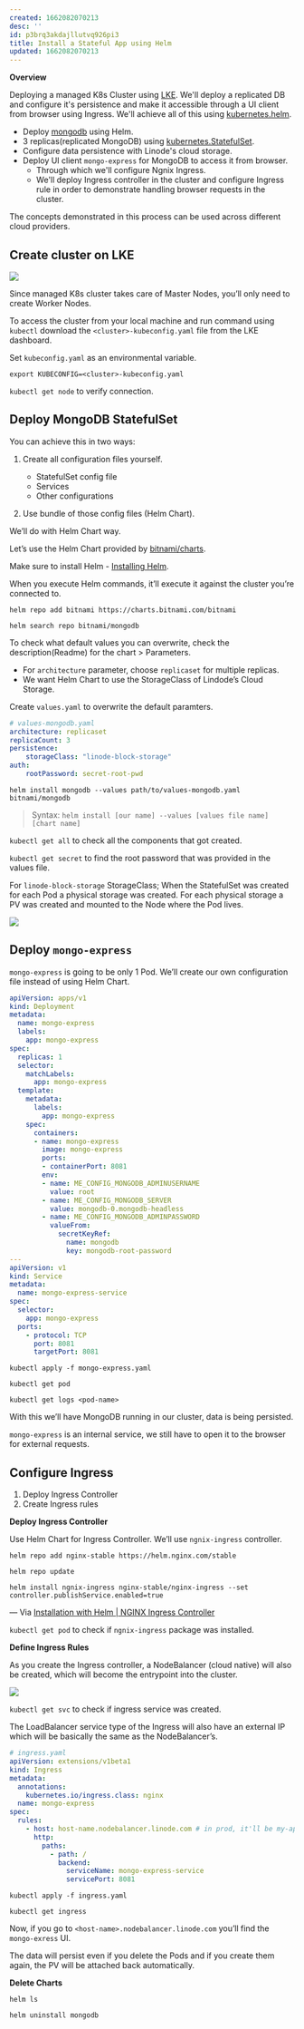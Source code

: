 ```yaml
---
created: 1662082070213
desc: ''
id: p3brq3akdajllutvq926pi3
title: Install a Stateful App using Helm
updated: 1662082070213
---
```

   
**Overview**   
   
Deploying a managed K8s Cluster using [LKE](../devlog/LKE.md). We'll deploy a replicated DB and configure it's persistence and make it accessible through a UI client from browser using Ingress. We'll achieve all of this using [kubernetes.helm](../devlog/kubernetes.helm.md).   
   
   
- Deploy [mongodb](../devlog/mongoDB.md) using Helm.   
- 3 replicas(replicated MongoDB) using [kubernetes.StatefulSet](../devlog/kubernetes.StatefulSet.md).   
- Configure data persistence with Linode's cloud storage.   
- Deploy UI client `mongo-express` for MongoDB to access it from browser.   
  - Through which we'll configure Ngnix Ingress.   
  - We'll deploy Ingress controller in the cluster and configure Ingress rule in order to demonstrate handling browser requests in the cluster.   
   
   
The concepts demonstrated in this process can be used across different cloud providers.   
   
## Create cluster on LKE   
   
   
![](https://res.cloudinary.com/zubayr/image/upload/v1662082498/wiki/pahsvlhwumz8lfqqjhwt.png)   
   
Since managed K8s cluster takes care of Master Nodes, you’ll only need to create Worker Nodes.   
   
To access the cluster from your local machine and run command using `kubectl` download the `<cluster>-kubeconfig.yaml` file from the LKE dashboard.   
   
Set `kubeconfig.yaml` as an environmental variable.   
   
`export KUBECONFIG=<cluster>-kubeconfig.yaml`   
   
`kubectl get node` to verify connection.   
   
## Deploy MongoDB StatefulSet   
   
You can achieve this in two ways:   
   
1. Create all configuration files yourself.   
   
	- StatefulSet config file   
	- Services   
	- Other configurations   
2. Use bundle of those config files (Helm Chart).   
   
We’ll do with Helm Chart way.   
   
Let’s use the Helm Chart provided by [bitnami/charts](https://github.com/bitnami/charts/tree/master/bitnami/mongodb).   
   
Make sure to install Helm - [Installing Helm](https://helm.sh/docs/intro/install/).   
   
When you execute Helm commands, it’ll execute it against the cluster you’re connected to.   
   
`helm repo add bitnami https://charts.bitnami.com/bitnami`   
   
`helm search repo bitnami/mongodb`   
   
   
To check what default values you can overwrite, check the description(Readme) for the chart > Parameters.   
   
   
- For `architecture` parameter, choose `replicaset` for multiple replicas.    
- We want Helm Chart to use the StorageClass of Lindode’s Cloud Storage.   
   
Create `values.yaml` to overwrite the default paramters.   
   
```yaml
# values-mongodb.yaml
architecture: replicaset 
replicaCount: 3
persistence:
	storageClass: "linode-block-storage"
auth:
	rootPassword: secret-root-pwd
```
   
   
`helm install mongodb --values path/to/values-mongodb.yaml bitnami/mongodb`   
   
>  Syntax: `helm install [our name] --values [values file name] [chart name]`   
   
`kubectl get all` to check all the components that got created.   
   
`kubectl get secret` to find the root password that was provided in the values file.   
   
For `linode-block-storage` StorageClass; When the StatefulSet was created for each Pod a physical storage was created. For each physical storage a PV was created and mounted to the Node where the Pod lives.   
   
![](https://res.cloudinary.com/zubayr/image/upload/v1662085841/wiki/cng9dynsyeksij6tynlm.png)   
   
## Deploy `mongo-express`   
   
`mongo-express` is going to be only 1 Pod. We’ll create our own configuration file instead of using Helm Chart.   
   
```yaml
apiVersion: apps/v1
kind: Deployment
metadata:
  name: mongo-express
  labels:
    app: mongo-express
spec:
  replicas: 1
  selector:
    matchLabels:
      app: mongo-express
  template:
    metadata:
      labels:
        app: mongo-express
    spec:
      containers:
      - name: mongo-express
        image: mongo-express
        ports: 
        - containerPort: 8081
        env:
        - name: ME_CONFIG_MONGODB_ADMINUSERNAME
          value: root
        - name: ME_CONFIG_MONGODB_SERVER
          value: mongodb-0.mongodb-headless
        - name: ME_CONFIG_MONGODB_ADMINPASSWORD
          valueFrom: 
            secretKeyRef:
              name: mongodb
              key: mongodb-root-password
---
apiVersion: v1
kind: Service
metadata:
  name: mongo-express-service
spec:
  selector:
    app: mongo-express
  ports:
    - protocol: TCP
      port: 8081
      targetPort: 8081
```
   
   
`kubectl apply -f mongo-express.yaml`   
   
`kubectl get pod`   
   
`kubectl get logs <pod-name>`   
   
With this we’ll have MongoDB running in our cluster, data is being persisted.   
   
`mongo-express` is an internal service, we still have to open it to the browser for external requests.   
   
## Configure Ingress   
   
1. Deploy Ingress Controller   
2. Create Ingress rules   
   
   
**Deploy Ingress Controller**   
   
Use Helm Chart for Ingress Controller. We’ll use `ngnix-ingress` controller.   
   
```fallback
helm repo add nginx-stable https://helm.nginx.com/stable
```
   
   
```fallback
helm repo update
```
   
   
```fallback
helm install ngnix-ingress nginx-stable/nginx-ingress --set controller.publishService.enabled=true
```
   
   
   
— Via [Installation with Helm | NGINX Ingress Controller](https://docs.nginx.com/nginx-ingress-controller/installation/installation-with-helm/)   
   
`kubectl get pod` to check if `ngnix-ingress` package was installed.   
   
**Define Ingress Rules**    
   
As you create the Ingress controller, a NodeBalancer (cloud native) will also be created, which will become the entrypoint into the cluster.   
   
![](https://res.cloudinary.com/zubayr/image/upload/v1662088338/wiki/nqvcokukqo2owdt0eadn.png)   
   
`kubectl get svc` to check if ingress service was created.   
   
The LoadBalancer service type of the Ingress will also have an external IP which will be basically the same as the NodeBalancer’s.   
   
```yaml
# ingress.yaml
apiVersion: extensions/v1beta1
kind: Ingress
metadata:
  annotations:
    kubernetes.io/ingress.class: nginx
  name: mongo-express
spec:
  rules:
    - host: host-name.nodebalancer.linode.com # in prod, it'll be my-app.com, domain must point to IP of NodeBalancer.
      http:
        paths:
          - path: /
            backend:
              serviceName: mongo-express-service
              servicePort: 8081
```
   
`kubectl apply -f ingress.yaml`   
   
`kubectl get ingress`   
   
Now, if you go to `<host-name>.nodebalancer.linode.com` you’ll find the `mongo-exress` UI.   
   
The data will persist even if you delete the Pods and if you create them again, the PV will be attached back automatically.   
   
   
**Delete Charts**   
   
`helm ls`   
   
`helm uninstall mongodb`